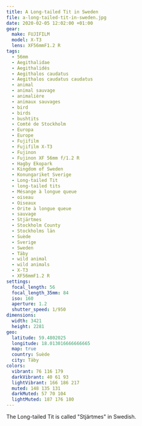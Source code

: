 ```yaml
---
title: A Long-tailed Tit in Sweden
file: a-long-tailed-tit-in-sweden.jpg
date: 2020-02-05 12:02:00 +01:00
gear:
  make: FUJIFILM
  model: X-T3
  lens: XF56mmF1.2 R
tags:
  - 56mm
  - Aegithalidae
  - Aegithalidés
  - Aegithalos caudatus
  - Aegithalos caudatus caudatus
  - animal
  - animal sauvage
  - animalière
  - animaux sauvages
  - bird
  - birds
  - bushtits
  - Comté de Stockholm
  - Europa
  - Europe
  - Fujifilm
  - Fujifilm X-T3
  - Fujinon
  - Fujinon XF 56mm f/1.2 R
  - Hagby Ekopark
  - Kingdom of Sweden
  - Konungariket Sverige
  - Long-tailed Tit
  - long-tailed tits
  - Mésange à longue queue
  - oiseau
  - Oiseaux
  - Orite à longue queue
  - sauvage
  - Stjärtmes
  - Stockholm County
  - Stockholms län
  - Suède
  - Sverige
  - Sweden
  - Täby
  - wild animal
  - wild animals
  - X-T3
  - XF56mmF1.2 R
settings:
  focal_length: 56
  focal_length_35mm: 84
  iso: 160
  aperture: 1.2
  shutter_speed: 1/950
dimensions:
  width: 3421
  height: 2281
geo:
  latitude: 59.4802025
  longitude: 18.013016666666665
  map: true
  country: Suède
  city: Täby
colors:
  vibrant: 76 116 179
  darkVibrant: 40 61 93
  lightVibrant: 166 186 217
  muted: 148 135 131
  darkMuted: 57 70 104
  lightMuted: 187 176 180
---
```


The Long-tailed Tit is called "Stjärtmes" in Swedish.
